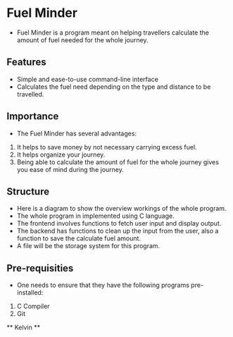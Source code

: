 # Fuel Minder
- Fuel Minder is a program meant on helping travellers calculate the amount of fuel needed for the whole journey.

## Features
- Simple and ease-to-use command-line interface
- Calculates the fuel need depending on the type and distance to be travelled.

## Importance
- The Fuel Minder has several advantages:
1. It helps to save money by not necessary carrying excess fuel.
2. It helps organize your journey.
3. Being able to calculate the amount of fuel for the whole journey gives you ease of mind during the journey.

## Structure
- Here is a diagram to show the overview workings of the whole program.
- The whole program in implemented using C language.
- The frontend involves functions to fetch user input and display output.
- The backend has functions to clean up the input from the user, also a function to save the calculate fuel amount.
- A file will be the storage system for this program.

## Pre-requisities

- One needs to ensure that they have the following programs pre-installed:
1. C Compiler
2. Git

** Kelvin **
